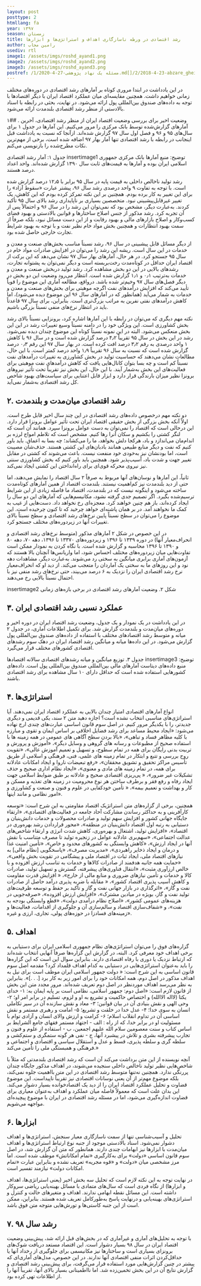 ```yaml
---
layout: post
posttype: 2
htmllang: fa
year: ۱۳۹۷
season: زمستان
title: رشد اقتصادی در ورطه ناسازگاری اهداف و استراتژی‌ها و ابزارها
author: رامین مجاب
usediv: rtl
image1: /assets/imgs/roshd_ayand1.png
image2: /assets/imgs/roshd_ayand2.png
image3: /assets/imgs/roshd_ayand3.png
postref: /1/2020-4-27-مسئله یک نهاد پژوهشی.md[]/2/2018-4-23-abzare_gheire_eghtesadi.md[]/2/2018-5-23-shafafiat_mokamel.md[]/2/2019-7-23-varte_eshtebahat.md[]/2/2019-11-25-kodam_tabe_refah.md[]/2/2018-6-24-bazsazi_eghtesad.md[]/2/2018-9-10-mosahebe_naghd.md[]/2/2018-7-31-raees_jadid.md[]/2/2019-6-24-taatre_ghamangiz.md[]/2/2016-10-2-nerkhearze_saderat.md
---
```


در این یادداشت در ابتدا مروری کوتاه بر آمارهای رشد اقتصادی در دوره‌های مختلف زمانی خواهیم داشت. همچنین مقایسه‌ای میان عملکرد اقتصاد ایران با دیگر اقتصادها با توجه به داده‌های صندوق بین‌المللی پول ارائه می‌شود. در نهایت، بحثی در رابطه با اسناد بالادستی از منظر رشد اقتصادی بلندمدت ارائه می‌شود. 

۱## . وضعیت اخیر
برای بررسی وضعیت اقتصاد ایران از منظر رشد اقتصادی، آخرین آمارهای گزارش‌شده توسط بانک مرکزی را مرور می‌کنیم. این آمارها در جدول ۱ برای سال‌های ۹۵ و ۹۶ و فصل اول سال ۹۷ گزارش شده‌اند. ازآنجا که نسبت به یادداشت قبل اینجانب در رابطه با رشد اقتصادی تنها آمار بهار ۹۷ اضافه شده است، برخی از مهم‌ترین نکات مطرح‌شده را بازنویسی می‌کنم.

جدول ۱: آمار رشد اقتصادی
insertimage1
توضیح: منبع آمارها بانک مرکزی جمهوری اسلامی ایران بوده و آمارها به قیمت‌های ثابت سال ۱۳۹۰ گزارش شده‌اند. واحد اعداد درصد هستند.

رشد تولید ناخالص داخلی به قیمت پایه در سال ۹۵ برابر با ۱۲٫۵ درصد گزارش شده است. با توجه به تفاوت ۹ واحد درصدی رشد سال ۹۶، پیشتر عبارت «سقوط آزاد» را برای این تغییر به کار برده بودم. همچنین بر این نکته تمرکز کرده بودم که این کاهش، یک تغییر غیرقابل‌پیشبینی نبود. متخصصین بسیاری بر ناپایداری رشد بالای سال ۹۵ تأکید کردند. به‌عبارت دیگر، مشخص بود که نمی‌توان این رشد را در سال ۹۶ و احتمالاً پس از آن تجربه کرد. رشد مذکور از جنس اصلاح ساختارها و قوانین بالادستی و بهبود فضای کسب‌وکار و اصلاح بازارهای مالی و بهبود رقابت و از این دست مسائل نبود، بلکه صرفاً از سمت بهبود انتظارات و همچنین بخش مواد خام نظیر نفت و با توجه به بهبود شرایط تجارت خارجی حاصل شده بود.

از دیگر مسائل قابل پیشبینی در سال ۹۶، رشد نسبتاً مناسب بخش‌های صنعت و معدن و خدمات در این سال است. ریشه این رشد را می‌توان در افزایش صادرات مواد خام در سال ۹۵ جستجو کرد. در هر حال،‌ آمارهای بهار سال ۹۷ نشان می‌دهد که این برکت از اقتصاد ایران حداقل در کوتاه‌مدت رخت‌بربسته است و دیگر نمی‌توان به پشتوانه تجارت، رشد‌های بالایی در این دو بخش مشاهده کرد. رشد تولید دربخش صنعت و معدن و خدمات به‌ترتیب ۰٫۱ و ۱٫۱ گزارش شده است. انتظار می‌رود وضعیت این دو بخش در دیگر فصل‌های سال ۹۷ وخیم‌تر شده باشد. درواقع، مطالعه آماری این موضوع را قویاً تأیید می‌کند که افزایش درآمدهای نفت اگرچه موهبتی برای بخش‌های صنعت و معدن و خدمات به شمار می‌آید (همانطور که در آمارهای سال ۹۶ این موضوع دیده می‌شود)، اما کاهش درآمدهای نفتی نفرین به مراتب بزرگ‌تری است. بنابراین، برای سال ۹۷ قاعدتاً باید در انتظار نرخ‌های منفی نسبتاً بزرگی باشیم.

نکته مهم دیگری که می‌توان در رابطه با این آمارها اشاره کرد، برونزایی نسبتاً بالای رشد بخش کشاورزی است. این ویژگی خود را در دامنه نسبتاً وسیع تغییرات رشد در این این بخش منعکس می‌شود. البته در این نمونه نسبتاً کوتاه این موضوع چندان دیده نمی‌شود. رشد در این بخش در سال ۹۵ تقریباً ۴٫۲ درصد گزارش شده است و در سال ۹۶ با کاهش ۱ واحد درصدی به رقم ۳٫۲ درصد افت کرده است. در بهار سال ۹۷ این رقم ۰٫۳ درصد گزارش شده است که نسبت به سال ۹۶ تقریباً ۱٫۹ واحد درصد کمتر است. با این حال، مطالعات نشان می‌دهند که حساسیت تولید در بخش کشاورزی به تغییرات درآمدهای نفت نسبتاً کم است و چه بسا بتوان کانال‌هایی یافت که کاهش درآمدهای نفت موهبتی برای فعالیت‌های این بخش به‌شمار آیند. با این حال، این بخش نیز تقریباً تحت تأثیر نیروهای برونزا نظیر میزان بارندگی قرار دارد و ابزار قابل اعتنایی برای سیاست‌های بهبود شاخص کل رشد اقتصادی به‌شمار نمی‌آید.

## ۲. رشد اقتصادی میان‌مدت و بلندمدت
دو نکته مهم درخصوص داده‌های رشد اقتصادی در این چند سال اخیر قابل طرح است. اولاً آنکه بخش بزرگی از بخش حقیقی اقتصاد ایران تحت تأثیر عوامل برونزا قرار دارد. این درحالی است که اقتصاد را نمی‌توان به دست عوامل برونزا سپرد. همانند آن است که لنگر کشتی را بکشیم و سکان آنرا رها کنیم. مشخص است که تلاطم امواج لرزه بر اندام‌مان می‌اندازد و باد، هرکجا دلش بخواهد، ما را می‌کشاند؛ چه بسا به اعماق. باید باور کنیم که نفت و دیگر منابع طبیعی همانند بادبان‌های این کشتی هستند. حذف‌شان مصیبت است، اما بودنشان نیز به‌خودی خود منفعت نیست. باعث می‌شوند که کشتی در مقابل تغییر جهت و شدت باد، آسیب‌پذیر شود. همچنین باید باور کنیم که بخش کشاورزی سنتی نیز نیروی محرکه قوی‌ای برای راه‌انداختن این کشتی ایجاد نمی‌کند.

ثانیاً، این آمارها و نوسان‌های آنها مربوط به صرفاً ۲ سال اقتصاد را نمایش می‌دهند، اما حتی از دید بلندمدت نیز کم‌اهمیت نیستند. بلندمدت اقتصاد از همین آمارهای کوتاه‌مدت ساخته می‌شود و اینگونه نیست که در بلندمدت، اقتصاد ما فاصله زیادی از این شرایط ترسیم‌شده بگیرد. اگر تصمیم جدی گرفته نشود، مکانیسم‌هایی که آمارهای این دو سال را ایجاد کرده‌اند، باز هم چنین خواهند کرد. معجزه‌ای رخ نخواهد داد. دست‌هایی از غیب به کمک ما نخواهند آمد. در بر همان پاشنه‌ای خواهد چرخید که تا کنون چرخیده است. این موضوع را می‌توان  در سطح نسبتاً پایین نرخ‌های رشد اقتصادی و سطح نسبتاً بالای تغییرات آنها در زیردوره‌های مختلف جستجو کرد. 

در این خصوص در شکل ۲ آمارهای مذکور (متوسط نرخ‌های رشد اقتصادی و انحراف‌معیار آنها) در دوره ۱۳۳۹ تا ۱۳۹۶ و زیردوره‌های ۱۳۳۷۰ تا ۱۳۹۶، دهه ۷۰، دهه ۸۰ و ۱۳۹۰ تا ۱۳۹۶ محاسبه و گزارش شده است. با نگاه کردن به نمودار ممکن است تفاوت‌هایی میان زیردوره‌های مختلف احساس شود، اما واریانس‌ها آنچنان بالا هستند که آزمون‌های آماری برابری میانگین به سختی رد می‌شوند. به‌عبارت دیگر، مشاهدات دهه نود و این روزهای ما به سختی یک آماردان را متعجب می‌کند. از دید او که انحراف‌معیار نرخ رشد اقتصادی ایران را نزدیک به ۶ درصد می‌بیند، حتی نرخ‌های رشد منفی نیز با احتمال نسبتاً بالایی رخ می‌دهند. 

insertimage2
شکل ۲. وضعیت آمارهای رشد اقتصادی در برخی بازه‌های زمانی

## ۳. عملکرد نسبی رشد اقتصادی ایران
در این یادداشت در یک نمودار و یک جدول، وضعیت رشد اقتصاد ایران در دوره اخیر و دوره‌های میان‌مدت و بلندمدت گزارش شد. برای تکمیل اطلاعات آماری، در جدول ۲ میانه و متوسط رشد اقتصادهای مختلف با استفاده از داده‌های صندوق بین‌المللی پول گزارش می‌شود. در این داده‌ها میانه و میانگین رشد اقتصاد ایران در دهک سوم رشدهای اقتصادی کشورهای مختلف قرار می‌گیرد.

جدول ۳. توزیع میانگین و میانه رشدهای اقتصادی سالانه اقتصادها
insertimage3
توضیح: منبع داده‌های دیتاست آمارهای مالی بین‌المللی صندوق بین‌المللی پول است. داده‌های کشورهایی استفاده شده است که حداقل دارای ۱۰ سال مشاهده برای رشد اقتصادی باشند. 

## ۴. استراتژی‌ها
انواع آمارهای اقتصادی امتیاز چندان بالایی به عملکرد اقتصاد ایران نمی‌دهند. آیا استراتژی‌های مناسبی انتخاب نشده است؟ اجازه دهید متن ۲ سند، یکی قدیمی و دیگری جدیدتر، را با یکدیگر مرور کنیم. در اصل سوم قانون اساسی عبارت‌های چندی ارج نهاده می‌شود: «ایجاد محیط مساعد برای‏ رشد فضایل‏ اخلاقی‏ بر اساس‏ ایمان‏ و تقوی‏ و مبارزه‏ با کلیه‏ مظاهر فساد و تباهی»، «بالا بردن‏ سطح‏ آگاهی‏ های‏ عمومی‏ در همه‏ زمینه‏ ها‏ با استفاده‏ صحیح‏ از مطبوعات‏ و رسانه‏ های‏ گروهی‏ و وسایل‏ دیگر»، «آموزش‏ و پرورش‏ و تربیت‏ بدنی‏ رایگان‏ برای‏ همه‏ در تمام‏ سطوح‏، و تسهیل‏ و تعمیم‏ آموزش‏ عالی‏»، «تقویت‏ روح‏ بررسی‏ و تتبع و ابتکار در تمام‏ زمینه‏ های‏ علمی‏، فنی‏، فرهنگی‏ و اسلامی‏ از طریق‏ تأسیس‏ مراکز تحقیق‏ و تشویق‏ محققان‏»، «رفع تبعیضات‏ ناروا و ایجاد امکانات‏ عادلانه‏ برای‏ همه‏، در تمام زمینه‏ های‏ مادی‏ و معنوی‏»، «ایجاد نظام‏ اداری‏ صحیح‏ و حذف‏ تشکیلات‏ غیر ضرور»، « پی‌ریزی‏ اقتصادی‏ صحیح‏ و عادلانه‏ بر طبق‏ ضوابط اسلامی‏ جهت ایجاد رفاه‏ و رفع فقر و برطرف‏ ساختن‏ هر نوع‏ محرومیت‏ در زمینه‏ های‏ تغذیه‏ و مسکن‏ و کار و بهداشت‏ و تعمیم‏ بیمه‏»، « تأمین‏ خودکفایی‏ در علوم‏ و فنون‏ و صنعت‏ و کشاورزی‏ و امور نظامی‏ و مانند اینها».

همچنین، برخی از گزاره‌های متن استراتژیک اقتصاد مقاومتی به این شرح است:  «توسعه کارآفرینی و به حداکثر رساندن مشارکت آحاد جامعه در فعالیت‌های اقتصادی»، «ارتقاء جایگاه جهانی کشور و افزایش سهم تولید و صادرات محصولات و خدمات دانش‌بنیان و دستیابی به رتبه اول اقتصاد دانش‌بنیان در منطقه»، «محور قراردادن رشد بهره‌وری در اقتصاد»، «افزایش تولید، اشتغال و بهره‌وری، کاهش شدت انرژی و ارتقاء شاخص‌های عدالت اجتماعی»، «سهم‌بری عادلانه عوامل در زنجیره‌ تولید تا مصرف متناسب با نقش آنها در ایجاد ارزش»، «کاهش وابستگی به کشورهای محدود و خاص»، «تأمین امنیت غذا و درمان و ایجاد ذخایر راهبردی»، «مدیریت مصرف»، «پاسخگویی [نظام مالی] به نیازهای اقتصاد ملی، ایجاد ثبات در اقتصاد ملی و پیشگامی در تقویت بخش واقعی»، «حمایت همه جانبه‌ هدفمند از صادرات کالاها و خدمات به تناسب ارزش افزوده و با خالص ارزآوری مثبت»، «انتقال فناوری‌های پیشرفته، گسترش و تسهیل تولید، صادرات کالا و خدمات و تأمین نیازهای ضروری و منابع مالی از خارج»، « افزایش قدرت مقاومت و کاهش آسیب پذیری اقتصاد کشور»، « مقابله با ضربه پذیری درآمد حاصل از صادرات نفت و گاز»، «اثرگذاری در بازار جهانی نفت و گاز و تأکید بر حفظ و توسعه ظرفیت‌های تولید نفت و گاز، بویژه در میادین مشترک»، «افزایش ارزش افزوده»، «صرفه‌جویی در هزینه‌های عمومی کشور»، «اصلاح نظام درآمدی دولت»، «قطع وابستگی بودجه به نفت»، و «شفاف‌سازی اقتصاد و سالم‌سازی آن و جلوگیری از اقدامات، فعالیت‌ها و زمینه‌های فسادزا در حوزه‌های پولی، تجاری، ارزی و غیره».

## ۵. اهداف
گزاره‌های فوق را می‌توان استراتژی‌های نظام جمهوری اسلامی ایران برای دستیابی به برخی اهداف خود معرفی کرد. البته، در گزارش این گزاره‌ها صرفاً آنهایی انتخاب شده‌اند که ارتباط نزدیک یا دوری با رفاه اقتصادی دارند. بنابراین سوال این است که این گزاره‌ها را باید به‌عنوان استراتژی‌هایی در دستیابی به کدام اهداف قلمداد کرد؟ مقدمه اصل سوم قانون اساسی به این شرح است: « دولت‏ جمهور اسلامی‏ ایران‏ موظف‏ است‏ برای‏ نیل‏ به‏ اهداف‏ مذکور در اصل‏ دوم‏، همه‏ امکانات‏ خود را برای‏ امور زیر به‏ کار برد [. . .]». بنابراین به نظر می‌رسد اهداف موردنظر در اصل دوم تعریف شده‌اند. مرور مجدد متن این بخش از قانون لازم است: «اصل‏ دوم: جمهور اسلامی‏، نظامی‏ است‏ بر پایه‏ ایمان‏ به‏: ۱- خدای‏ یکتا (لااله‏ الاالله) و اختصاص‏ حاکمیت‏ و تشریع به‏ او و لزوم‏، تسلیم‏ در برابر امر او؛ ۲- وحی‏ الهی‏ و نقش‏ بنیادی‏ آن‏ در بیان‏ قوانین؛ ۳- معاد و نقش‏ سازنده‏ آن‏ در سیر تکاملی‏ انسان‏ به‏ سوی‏ خدا؛ ۴- عدل‏ خدا در خلقت‏ و تشریع؛ ۵- امامت‏ و رهبری‏ مستمر و نقش‏ اساسی‏ آن‏ در تداوم‏ انقلاب‏ اسلام‏؛ ۶- کرامت‏ و ارزش‏ والای‏ انسان‏ و آزادی‏ توام‏ با مسئولیت‏ او در برابر خدا، که‏ از راه‏ : الف‏ - اجتهاد مستمر فقهای‏ جامع الشرایط بر اساس‏ کتاب‏ و سنت‏ معصومین‏ سلام‏ الله‏ علیهم‏ اجمعین‏، ب‏ - استفاده‏ از علوم‏ و فنون‏ و تجارب‏ پیشرفته‏ بشری‏ و تلاش‏ در پیشبرد آنها، ج‏ - نفی‏ هر گونه‏ ستمگری‏ و ستم‏‌کشی‏ و سلطه‏ گری‏ و سلطه‏ پذیری‏، قسط و عدل‏ و استقلال‏ سیاسی‏ و اقتصادی‏ و اجتماعی‏ و فرهنگی‏ و همبستگی‏ ملی‏ را تأمین‏ می‏‌کند.»

آنچه نویسنده از این متن برداشت می‌کند آن است که رشد اقتصادی بلندمدتی که مثلاً با شاخص‌هایی نظیر تولید ناخالص داخلی سنجیده می‌شوند، در اهداف مذکور جایگاه چندان پررنگی ندارد. همچنین نه‌تنها متوسط رشد اقتصادی در این متن بااهمیت جلوه نمی‌کند، بلکه موضوع مهم‌تر از آن یعنی نوسانات اقتصادی نیز تقریباً ناپیداست. این موضوع قضاوت و تحلیل عملکرد اقتصاد ایران را از دید یک اقتصادخوانده بسیار دشوار می‌کند. این بدان علت است که معمولاً فاصله میان عملکرد و اهداف به‌عنوان معیاری برای قضاوت اندازه‌گیری می‌شود، اما در مسئله رشد اقتصادی در ایران با موضوع پیچیده‌ای مواجهه می‌شویم.

## ۶. ابزارها
تحلیل و آسیب‌شناسی تنها از سمت ناسازگاری معیار سنجش، استراتژی‌ها و اهداف دشوار نمی‌شود. اسناد بالادستی موجود از جنبه نوع ارتباط استراتژی‌ها و اهداف میان‌مدت با ابزارها نیز ابهامات چندی دارند. همانطور که متن آن گزارش شد، در اصل سوم قانون اساسی «دولت» برای به‌کارگیری «تمام امکاناتش» موظف شده است. اما مرز مشخصی میان «دولت» و «قوه مجریه» تعریف نشده و بنابراین عبارت «تمام امکانات دولت» نیازمند تفسیر است.

در نهایت توجه به این نکته لازم است که تحلیل سه بخش اخیر (یعنی استراتژی‌ها، اهداف و ابزارها) از نگاه فردی است که سال‌های متمادی با مسائل بهینه‌یابی ریاضی سروکار داشته است. این مسائل نقطه ابهامی ندارند. اهداف و متغیرهای حالت و کنترل و استراتژی‌های بهینه‌یابی و درنهایت پاسخ به‌طورکامل تعریف شده هستند. بنابراین، ممکن است از این جنبه کاستی‌ها و تورش‌هایی متوجه متن فوق باشد.

## ۷. رشد سال ۹۸
با توجه به تحلیل‌های آماری و غیرآماری که در بخش‌های قبل ارائه شد، پیش‌بینی وضعیت اقتصاد ایران در سال ۹۸ بسیار دشوار است. این اقتصاد مستعد دریافت شوک‌های برونزای بسیاری است و ساختارها نیز مکانیسمی برای جلوگیری از رخداد آنها یا حداقل‌کردن اثرات منفی اقتصادی آنها ندارند. در این خصوص، مدل‌های آماری‌ای که پیشتر در چنین گزارش‌هایی مورد استفاده قرار می‌گرفت، برای پیش‌بینی رشد اقتصادی و گزارش نتایج آن در این بخش تخمین‌زده شد. اما نااطمینانی بسیار بالای آنها، تقریباً آنها را از اطلاعات تهی کرده بود.